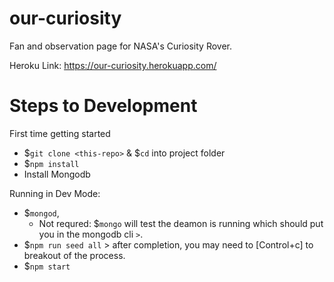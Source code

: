 # our-curiosity
Fan and observation page for NASA's Curiosity Rover.

Heroku Link: https://our-curiosity.herokuapp.com/

# Steps to Development 

First time getting started
- $`git clone <this-repo>` & $`cd` into project folder
- $`npm install`
- Install Mongodb

Running in Dev Mode: 
- $`mongod`, 
  - Not requred: $`mongo` will test the deamon is running which should put you in the mongodb cli `>`. 
- $`npm run seed all` > after completion, you may need to [Control+c] to breakout of the process. 
- $`npm start`
